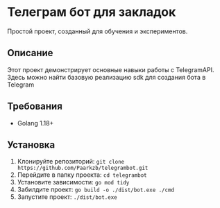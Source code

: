 # Телеграм бот для закладок

Простой проект, созданный для обучения и экспериментов.

## Описание

Этот проект демонстрирует основные навыки работы с TelegramAPI. Здесь можно найти базовую реализацию sdk для создания бота в Telegram

## Требования

- Golang 1.18+

## Установка

1. Клонируйте репозиторий:
```git clone https://github.com/Paarkzb/telegrambot.git```
2. Перейдите в папку проекта:
```cd telegrambot```
3. Установите зависимости:
```go mod tidy```
4. Забилдите проект:
```go build -o ./dist/bot.exe ./cmd```
5. Запустите проект:
```./dist/bot.exe```
